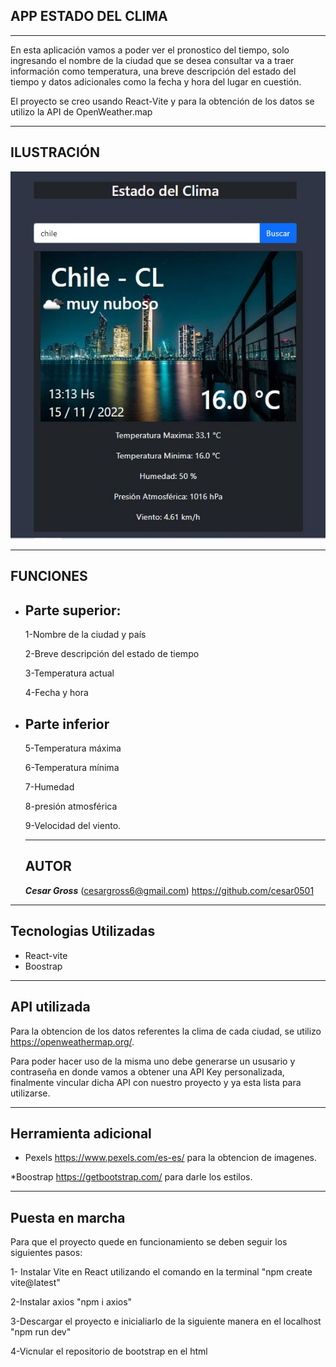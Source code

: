 ## APP ESTADO DEL CLIMA 
***
En esta aplicación vamos a poder ver el pronostico del tiempo, solo ingresando el nombre de la ciudad que se desea consultar va a traer información como temperatura, una breve descripción del estado del tiempo y datos adicionales como la fecha y hora del lugar en cuestión.

El proyecto se creo usando React-Vite y para la obtención de los datos se utilizo la API de OpenWeather.map

***

## ILUSTRACIÓN

![Imagen App Clima](/clima-conreact/src/assets/Appclima.JPG)



***

## FUNCIONES

* ## Parte superior: 

    1-Nombre de la ciudad y país

    2-Breve descripción del estado de tiempo

    3-Temperatura actual

    4-Fecha y hora
    

* ## Parte inferior

    5-Temperatura máxima

    6-Temperatura mínima

    7-Humedad

    8-presión atmosférica

    9-Velocidad del viento. 

    ***
    ## AUTOR

    ***Cesar Gross*** (cesargross6@gmail.com)
    https://github.com/cesar0501

***
## Tecnologias Utilizadas

* React-vite
* Boostrap

***
## API utilizada

Para la obtencion de los datos referentes la clima de cada ciudad, se utilizo https://openweathermap.org/. 

Para poder hacer uso de la misma uno debe generarse un ususario y contraseña en donde vamos a obtener una API Key personalizada, finalmente vincular dicha API con nuestro proyecto y ya esta lista para utilizarse.

***
## Herramienta adicional

* Pexels https://www.pexels.com/es-es/ para la obtencion de imagenes.

*Boostrap https://getbootstrap.com/ para darle los estilos.

***
## Puesta en marcha

Para que el proyecto quede en funcionamiento se deben seguir los siguientes pasos:

1- Instalar Vite en React utilizando el comando en la terminal "npm create vite@latest"

2-Instalar axios "npm i axios"

3-Descargar el proyecto e inicialiarlo de la siguiente manera en el localhost "npm run dev"

4-Vicnular el repositorio de bootstrap en el html

 








 
